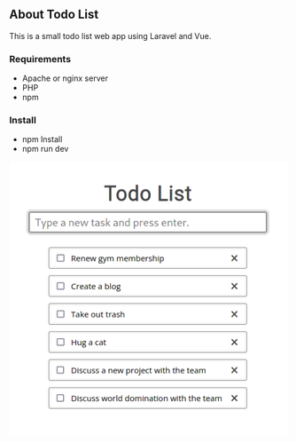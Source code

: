 ## About Todo List

This is a small todo list web app using Laravel and Vue.

### Requirements
- Apache or nginx server
- PHP
- npm

### Install
- npm Install
- npm run dev


![alt text](https://github.com/TheWiseNoob/todo/blob/main/public/screenshot.png?raw=true)
